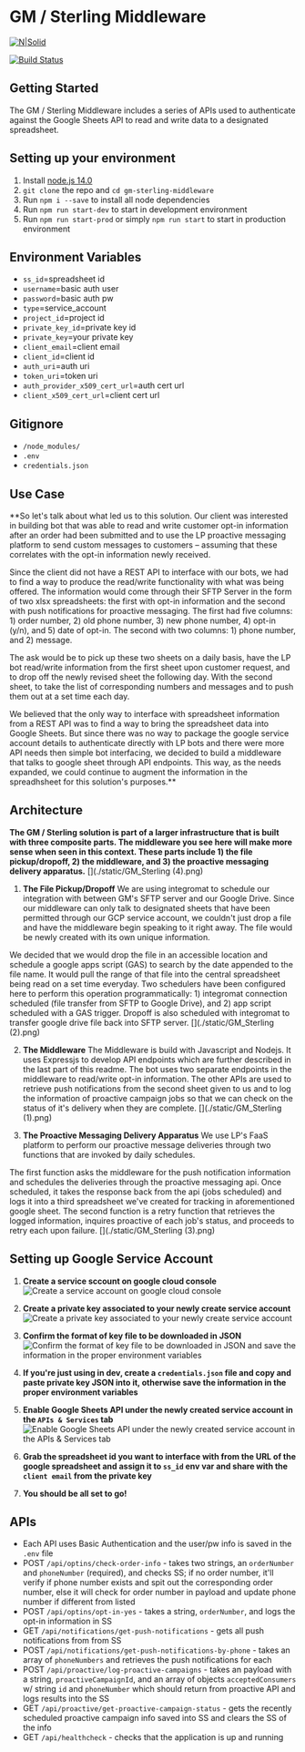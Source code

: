 # GM / Sterling Middleware
[![N|Solid](https://cdn2.downdetector.com/static/uploads/logo/liveperson-logo.png)](https://liveperson.com/)  
  
[![Build Status](https://travis-ci.org/joemccann/dillinger.svg?branch=master)]()  
  
## Getting Started
The GM / Sterling Middleware includes a series of APIs used to authenticate against the Google Sheets API to read and write data to a designated spreadsheet.  
  
## Setting up your environment
1. Install [node.js 14.0](https://nodejs.org/en/download/)
2. `git clone` the repo and `cd gm-sterling-middleware`
2. Run `npm i --save` to install all node dependencies
3. Run `npm run start-dev` to start in development environment
4. Run `npm run start-prod` or simply `npm run start` to start in production environment  
  
## Environment Variables
* `ss_id`=spreadsheet id
* `username`=basic auth user
* `password`=basic auth pw
* `type`=service_account
* `project_id`=project id
* `private_key_id`=private key id
* `private_key`=your private key
* `client_email`=client email
* `client_id`=client id
* `auth_uri`=auth uri
* `token_uri`=token uri
* `auth_provider_x509_cert_url`=auth cert url
* `client_x509_cert_url`=client cert url  
  
## Gitignore
* `/node_modules/`
* `.env`
* `credentials.json`  

## Use Case
**So let's talk about what led us to this solution. Our client was interested in building bot that was able to read and write customer opt-in information after an order had been submitted and to use the LP proactive messaging platform to send custom messages to customers – assuming that these correlates with the opt-in information newly received. 

Since the client did not have a REST API to interface with our bots, we had to find a way to produce the read/write functionality with what was being offered. The information would come through their SFTP Server in the form of two xlsx spreadsheets: the first with opt-in information and the second with push notifications for proactive messaging. The first had five columns: 1) order number, 2) old phone number, 3) new phone number, 4) opt-in (y/n), and 5) date of opt-in. The second with two columns: 1) phone number, and 2) message.

The ask would be to pick up these two sheets on a daily basis, have the LP bot read/write information from the first sheet upon customer request, and to drop off the newly revised sheet the following day. With the second sheet, to take the list of corresponding numbers and messages and to push them out at a set time each day.

We believed that the only way to interface with spreadsheet information from a REST API was to find a way to bring the spreadsheet data into Google Sheets. But since there was no way to package the google service account details to authenticate directly with LP bots and there were more API needs then simple bot interfacing, we decided to build a middleware that talks to google sheet through API endpoints. This way, as the needs expanded, we could continue to augment the information in the spreadhsheet for this solution's purposes.**

## Architecture
**The GM / Sterling solution is part of a larger infrastructure that is built with three composite parts. The middleware you see here will make more sense when seen in this context. These parts include 1) the file pickup/dropoff, 2) the middleware, and 3) the proactive messaging delivery apparatus.**
[](./static/GM_Sterling (4).png)

1. **The File Pickup/Dropoff**
We are using integromat to schedule our integration with between GM's SFTP server and our Google Drive. Since our middleware can only talk to designated sheets that have been permitted through our GCP service account, we couldn't just drop a file and have the middleware begin speaking to it right away. The file would be newly created with its own unique information. 

We decided that we would drop the file in an accessible location and schedule a google apps script (GAS) to search by the date appended to the file name. It would pull the range of that file into the central spreadsheet being read on a set time everyday. Two schedulers have been configured here to perform this operation programmatically: 1) integromat connection scheduled (file transfer from SFTP to Google Drive), and 2) app script scheduled with a GAS trigger. Dropoff is also scheduled with integromat to transfer google drive file back into SFTP server. [](./static/GM_Sterling (2).png)

2. **The Middleware**
The Middleware is build with Javascript and Nodejs. It uses Expressjs to develop API endpoints which are further described in the last part of this readme. The bot uses two separate endpoints in the middleware to read/write opt-in information. The other APIs are used to retrieve push notifications from the second sheet given to us and to log the information of proactive campaign jobs so that we can check on the status of it's delivery when they are complete. [](./static/GM_Sterling (1).png)

3. **The Proactive Messaging Delivery Apparatus**
We use LP's FaaS platform to perform our proactive message deliveries through two functions that are invoked by daily schedules. 

The first function asks the middleware for the push notification information and schedules the deliveries through the proactive messaging api. Once scheduled, it takes the response back from the api (jobs scheduled) and logs it into a third spreadsheet we've created for tracking in aforementioned google sheet. The second function is a retry function that retrieves the logged information, inquires proactive of each job's status, and proceeds to retry each upon failure. [](./static/GM_Sterling (3).png)

## Setting up Google Service Account
1. **Create a service sccount on google cloud console**  
![Create a service account on google cloud console](./static/create-service-acct.png)  
  
2. **Create a private key associated to your newly create service account**  
![Create a private key associated to your newly create service account](./static/create-service-acct-2.png)  
  
3. **Confirm the format of key file to be downloaded in JSON**  
![Confirm the format of key file to be downloaded in JSON and save the information in the proper environment variables](./static/create-service-acct-3.png)  

4. **If you're just using in dev, create a `credentials.json` file and copy and paste private key JSON into it, otherwise save the information in the proper environment variables**  

5. **Enable Google Sheets API under the newly created service account in the `APIs & Services` tab**  
![Enable Google Sheets API under the newly created service account in the APIs & Services tab](./static/create-service-acct-4.png)  
  
6. **Grab the spreadsheet id you want to interface with from the URL of the google spreadsheet and assign it to `ss_id` env var and share with the `client email` from the private key**  

7. **You should be all set to go!**

## APIs
* Each API uses Basic Authentication and the user/pw info is saved in the `.env` file
* POST `/api/optins/check-order-info` - takes two strings, an `orderNumber` and `phoneNumber` (required), and checks SS; if no order number, it'll verify if phone number exists and spit out the corresponding order number, else it will check for order number in payload and update phone number if different from listed 
* POST `/api/optins/opt-in-yes` - takes a string, `orderNumber`, and logs the opt-in information in SS
* GET `/api/notifications/get-push-notifications` - gets all push notifications from from SS
* POST `/api/notifications/get-push-notifications-by-phone` - takes an array of `phoneNumbers` and retrieves the push notifications for each
* POST `/api/proactive/log-proactive-campaigns` - takes an payload with a string, `proactiveCampaignId`, and an array of objects `acceptedConsumers` w/ string `id` and `phoneNumber` which should return from proactive API and logs results into the SS
* GET `/api/proactive/get-proactive-campaign-status` - gets the recently scheduled proactive campaign info saved into SS and clears the SS of the info
* GET `/api/healthcheck` - checks that the application is up and running
